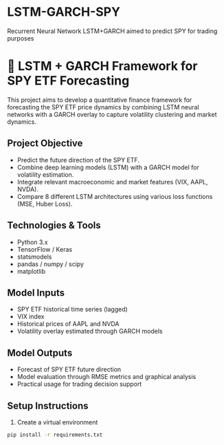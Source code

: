 # LSTM-GARCH-SPY
Recurrent Neural Network LSTM+GARCH aimed to predict SPY for trading purposes

# 🧠 LSTM + GARCH Framework for SPY ETF Forecasting

This project aims to develop a quantitative finance framework for forecasting the SPY ETF price dynamics by combining LSTM neural networks with a GARCH overlay to capture volatility clustering and market dynamics.

## Project Objective
- Predict the future direction of the SPY ETF.
- Combine deep learning models (LSTM) with a GARCH model for volatility estimation.
- Integrate relevant macroeconomic and market features (VIX, AAPL, NVDA).
- Compare 8 different LSTM architectures using various loss functions (MSE, Huber Loss).

## Technologies & Tools
- Python 3.x
- TensorFlow / Keras
- statsmodels
- pandas / numpy / scipy
- matplotlib

## Model Inputs
- SPY ETF historical time series (lagged)
- VIX index
- Historical prices of AAPL and NVDA
- Volatility overlay estimated through GARCH models

## Model Outputs
- Forecast of SPY ETF future direction
- Model evaluation through RMSE metrics and graphical analysis
- Practical usage for trading decision support


## Setup Instructions
1. Create a virtual environment
```bash
pip install -r requirements.txt

